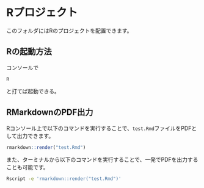 # Rプロジェクト

このフォルダにはRのプロジェクトを配置できます。

## Rの起動方法
コンソールで
```
R
```
と打てば起動できる。

## RMarkdownのPDF出力

Rコンソール上で以下のコマンドを実行することで、`test.Rmd`ファイルをPDFとして出力できます。

```R
rmarkdown::render("test.Rmd")
```

また、ターミナルから以下のコマンドを実行することで、一発でPDFを出力することも可能です。

```bash
Rscript -e 'rmarkdown::render("test.Rmd")'
```